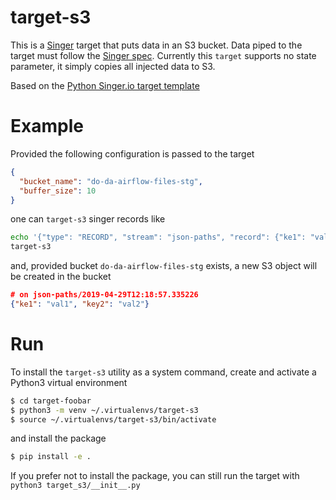 # target-s3

This is a [Singer](https://singer.io) target that puts data in an S3 bucket. Data
piped to the target must follow the [Singer spec](https://github.com/singer-io/getting-started/blob/master/SPEC.md).
Currently this `target` supports no state parameter, it simply copies all injected
data to S3.

Based on the [Python Singer.io target template](https://github.com/singer-io/singer-target-template)

# Example

Provided the following configuration is passed to the target
```json
{
  "bucket_name": "do-da-airflow-files-stg",
  "buffer_size": 10
}
```
one can `target-s3` singer records like
```bash
echo '{"type": "RECORD", "stream": "json-paths", "record": {"ke1": "val1", "key2": "val2"}}' |\
target-s3
```
and, provided bucket `do-da-airflow-files-stg` exists, a new S3 object will be created
in the bucket
```json
# on json-paths/2019-04-29T12:18:57.335226
{"ke1": "val1", "key2": "val2"}
```

# Run
To install the `target-s3` utility as a system command, create and activate a
Python3 virtual environment
```bash
$ cd target-foobar
$ python3 -m venv ~/.virtualenvs/target-s3
$ source ~/.virtualenvs/target-s3/bin/activate
```
and install the package
```bash
$ pip install -e .
```

If you prefer not to install the package, you can still run the target with
`python3 target_s3/__init__.py`
